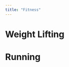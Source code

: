 ```yaml
---
title: "Fitness"
---
```


# Weight Lifting


<script src="https://cdnjs.cloudflare.com/ajax/libs/Chart.js/2.7.3/Chart.bundle.js"></script>
<canvas id="liftingChart" width="400" height="200"></canvas>
<script>

fetch('data.json').then(function(response) {
    return response.json();
}).then (data => {
    console.log(data);
    // var dates = ['10/20', '10/22', "10/24", "10/26", "10/30"];
    var dates = [...Array(data.ohp.length).keys()];

    var liftingCtx = document.getElementById("liftingChart").getContext('2d');
    var myChart = new Chart(liftingCtx, {
        type: 'line',
        data: {
            cubicInterpolationMode: 'default',
            labels: dates,
            datasets: [{
                label: 'Overhead Press 3x5',
                fill: false,
                data: data.ohp,
                backgroundColor: 'red',
                borderColor: 'red'
            },
            {
                label: 'Bench Press 3x5',
                fill: false,
                data: data.bench,
                backgroundColor: 'blue',
                borderColor: 'blue'
            },
            {
                label: 'Bent Over Barbell Row 3x5',
                fill: false,
                data: data.row,
                backgroundColor: 'green',
                borderColor: 'green'
            },
            {
                label: 'Deadlift 1x5',
                fill: false,
                data: data.deadlift,
                backgroundColor: 'brown',
                borderColor: 'brown'
            },
            {
                label: 'Body Weight',
                fill: true,
                data: data.bodyWeight,
                backgroundColor: 'rgb(219, 114, 249)',
                borderColor: 'purple'
            }]
        },
        options: {
            spanGaps: true,
            scales: {
                yAxes: [{
                    ticks: {
                        beginAtZero:true
                    }
                }]
            }
        }
    });
});


    
</script>

# Running

<script></script>
<canvas id="runningChart" width="400" height="200"></canvas>
<script>

var weeklyData = [0, 1.5, 1.8];

var runningCtx = document.getElementById("runningChart").getContext('2d');
var myChart = new Chart(runningCtx, {
    type: 'bar',
    data: {
        labels: ['Week 42', 'Week 43', 'Week 44'],
        datasets: [{
            label:"Weekly Milage",
            data: weeklyData,
            backgroundColor: 'red',
            borderColor: 'red'
        },
        {
            label: 'Cumulative Milage',
            fill: true,
            data: accumulateData(weeklyData),
            backgroundColor: 'rgb(117, 164, 239)',
            borderColor: 'blue',
            type: 'line'
        }]
    },
    options: {
        spanGaps: true,
        scales: {
            yAxes: [{
                ticks: {
                    beginAtZero:false
                }
            }]
        }
    }
});

function accumulateData(weeklyData) {
    var cumulativeData = [];
    for (i =0; i<weeklyData.length; i++) {
        if (i==0) {
            cumulativeData[i] = weeklyData[i];
        } else {
            cumulativeData[i] = cumulativeData[i-1] + weeklyData[i];
        }
    }
    return cumulativeData;
}
</script>
